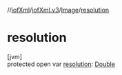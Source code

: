 //[iofXml](../../../index.md)/[iofXml.v3](../index.md)/[Image](index.md)/[resolution](resolution.md)

# resolution

[jvm]\
protected open var [resolution](resolution.md): [Double](https://docs.oracle.com/javase/8/docs/api/java/lang/Double.html)
